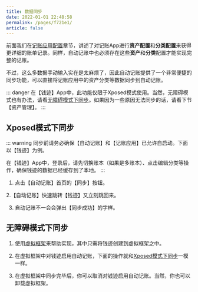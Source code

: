 ```yaml
---
title: 数据同步
date: 2022-01-01 22:48:58
permalink: /pages/f721e1/
article: false
---
```


前面我们在[记账应用配置](../02.记账应用配置.md)章节，讲述了对记账App进行**资产配置**和**分类配置**来获得更详细的账单记录。同样，自动记账中也必须存在这些**资产**和**分类**配置才能实现完整的记账。

不过，这么多数据手动输入实在是太麻烦了，因此自动记账提供了一个非常便捷的同步功能，可以直接将记账应用中的资产分类等数据同步到自动记账。

::: danger
在【钱迹】App中，此功能仅限于Xposed模式使用。当然，无障碍模式也有办法，请看[无障碍模式下同步](#无障碍模式下同步)。如果因为一些原因无法同步的话，请看下节【资产管理】。
:::

## Xposed模式下同步
::: warning
同步前请务必确保【自动记账】和【记账应用】已允许自启动。下面以【钱迹】为例。

在【钱迹】App中，登录后，请先切换账本（如果是多账本）、点击编辑分类等操作，确保钱迹的数据已经缓存到了本地。
:::

1. 点击【自动记账】首页的【同步】按钮。

2.【自动记账】快速跳转【钱迹】又立刻跳回来。

3. 自动记账不一会会弹出【同步成功】的字样。

## 无障碍模式下同步

1. 使用[虚拟框架](/01.指南/02.基础篇/01.手机环境配置.md#虚拟框架-非root用户)来帮助实现，其中只需将钱迹创建到虚拟框架之中。

2. 在虚拟框架中对钱迹启用自动记账，下面的操作就和[Xposed模式下同步](#xposed模式下同步)一模一样。

3. 在虚拟框架中同步完毕后，你可以取消对钱迹启用自动记账。当然，你也可以卸载虚拟框架。

<Vssue :title="$title" />
